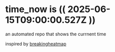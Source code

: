 # time_now is (( 2025-06-15T09:00:00.527Z ))

an automated repo that shows the currnent time

inspired by [breakingheatmap](https://github.com/breakingheatmap/breakingheatmap)